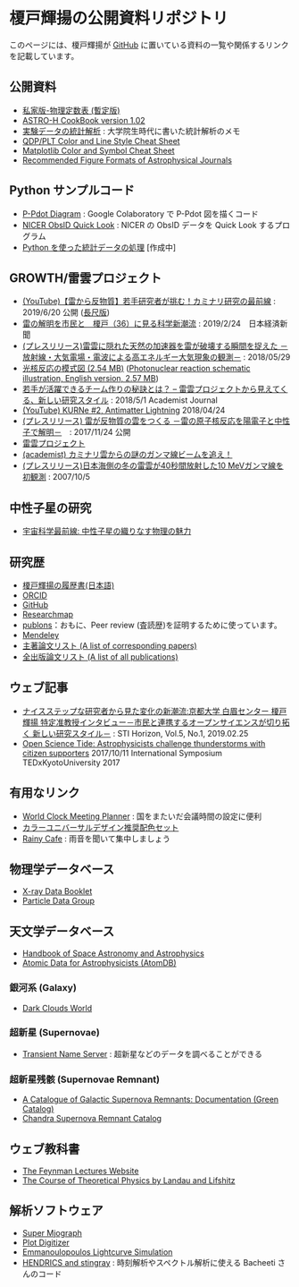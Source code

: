 # 榎戸輝揚の公開資料リポジトリ

このページには、榎戸輝揚が [GitHub](https://github.com/tenoto/repository) に置いている資料の一覧や関係するリンクを記載しています。

## 公開資料

- [私家版-物理定数表 (暫定版)](https://github.com/tenoto/repository/blob/master/docs/physical_const_entv190619j.pdf)
- [ASTRO-H CookBook version 1.02](https://github.com/tenoto/repository/blob/master/docs/AHCookBook_v1.02.pdf)
- [実験データの統計解析](https://github.com/tenoto/repository/blob/master/docs/statistics_physics_enoto_100506.pdf) : 大学院生時代に書いた統計解析のメモ
- [QDP/PLT Color and Line Style Cheat Sheet](https://github.com/tenoto/repository/blob/master/docs/qdp_color_code.png)
- [Matplotlib Color and Symbol Cheat Sheet](https://github.com/tenoto/repository/blob/master/docs/matplotlib_color_symbol_sheet.jpg)
- [Recommended Figure Formats of Astrophysical Journals](https://github.com/tenoto/repository/blob/master/docs/figure_formats.pdf)

## Python サンプルコード

- [P-Pdot Diagram](https://colab.research.google.com/drive/1hrA6KDAILf1IJT9NinFYlR6X9iskG_td) : Google Colaboratory で P-Pdot 図を描くコード
- [NICER ObsID Quick Look](https://colab.research.google.com/drive/1KXE_wwETFKiQiOb1x-HPKWsMaUKZQe1l) : NICER の ObsID データを Quick Look するプログラム
- [Python を使った統計データの処理](https://colab.research.google.com/drive/1ZlFYDZgSdGSo4iLuoe1dfqzcU4_KEwGw) [作成中]

## GROWTH/雷雲プロジェクト

- [(YouTube)【雷から反物質】若手研究者が挑む！カミナリ研究の最前線](https://www.youtube.com/watch?v=ZgQLdRz2pBE) : 2019/6/20 公開 ([長尺版](https://www.youtube.com/watch?v=kWh6Jae1Hh8))
- [雷の解明を市民と　榎戸（36）に見る科学新潮流](https://www.nikkei.com/article/DGXMZO41349220V10C19A2000000/) : 2019/2/24　日本経済新聞
- [(プレスリリース)雷雲に隠れた天然の加速器を雷が破壊する瞬間を捉えた －放射線・大気電場・電波による高エネルギー大気現象の観測－](http://www.kyoto-u.ac.jp/ja/research/research_results/2018/180517_2.html) : 2018/05/29
- [光核反応の模式図 (2.54 MB)](https://github.com/tenoto/repository/blob/master/growth/photonuclear_reaction_press_release_ill_J.jpg) ([Photonuclear reaction schematic illustration, English version, 2.57 MB](https://github.com/tenoto/repository/blob/master/growth/photonuclear_reaction_press_release_ill_E.jpg))
- [若手が活躍できるチーム作りの秘訣とは？ – 雷雲プロジェクトから見えてくる、新しい研究スタイル](https://academist-cf.com/journal/?p=7376) : 2018/5/1 Academist Journal
- [(YouTube) KURNe #2, Antimatter Lightning](https://www.youtube.com/watch?v=y2tP4m1VX50&feature=youtu.be) 2018/04/24
- [(プレスリリース) 雷が反物質の雲をつくる －雷の原子核反応を陽電子と中性子で解明－](http://www.kyoto-u.ac.jp/ja/research/research_results/2017/171123_1.html)　: 2017/11/24 公開
- [雷雲プロジェクト](https://thdr.info)
- [(academist) カミナリ雲からの謎のガンマ線ビームを追え！](https://academist-cf.com/projects/?id=16)
- [(プレスリリース)日本海側の冬の雷雲が40秒間放射した10 MeVガンマ線を初観測](https://www.s.u-tokyo.ac.jp/ja/press/2007/18.html) : 2007/10/5

## 中性子星の研究

- [宇宙科学最前線: 中性子星の織りなす物理の魅力](http://www.isas.jaxa.jp/feature/forefront/180618.html)


## 研究歴

- [榎戸輝揚の履歴書(日本語)](https://github.com/tenoto/repository/blob/master/docs/enoto_cv_japanese_v190429.pdf)
- [ORCID](https://orcid.org/0000-0003-1244-3100)
- [GitHub](https://github.com/tenoto)
- [Researchmap](https://researchmap.jp/teruaki_enoto/?lang=japanese)
- [publons](https://publons.com/author/1432823/teruaki-enoto#profile)：おもに、Peer review (査読歴)を証明するために使っています。
- [Mendeley](https://www.mendeley.com/profiles/teruaki-enoto/)
- [主著論文リスト (A list of corresponding papers)](https://ui.adsabs.harvard.edu/public-libraries/ajqJYowKSt-gSdyyyBzQOA)
- [全出版論文リスト (A list of all publications)](https://ui.adsabs.harvard.edu/public-libraries/SpXw37veTXyHsPiTYLwHLg)

## ウェブ記事

- [ナイスステップな研究者から見た変化の新潮流:京都大学 白眉センター 榎戸 輝揚 特定准教授インタビュー－市民と連携するオープンサイエンスが切り拓く
新しい研究スタイル－](http://www.nistep.go.jp/activities/sti-horizon誌/vol-05no-01/stih00161) : STI Horizon, Vol.5, No.1, 2019.02.25
- [Open Science Tide: Astrophysicists challenge thunderstorms with citizen supporters](https://www.youtube.com/watch?v=n1yRmsg1Gwk&feature=youtu.be) 2017/10/11 International Symposium TEDxKyotoUniversity 2017

## 有用なリンク

- [World Clock Meeting Planner](https://www.timeanddate.com/worldclock/meeting.html) : 国をまたいだ会議時間の設定に便利
- [カラーユニバーサルデザイン推奨配色セット](http://www2.cudo.jp/wp/wp-content/uploads/2016/10/CUD_Colorset_Guidebook.pdf)
- [Rainy Cafe](http://rainycafe.com) : 雨音を聞いて集中しましょう

## 物理学データベース

- [X-ray Data Booklet](http://xdb.lbl.gov)
- [Particle Data Group](http://pdg.lbl.gov)

## 天文学データベース

- [Handbook of Space Astronomy and Astrophysics](http://ads.harvard.edu/books/hsaa/)
- [Atomic Data for Astrophysicists (AtomDB)](http://www.atomdb.org/index.php)

### 銀河系 (Galaxy)
- [Dark Clouds World](http://darkclouds.u-gakugei.ac.jp/index.html)

### 超新星 (Supernovae)
- [Transient Name Server](https://wis-tns.weizmann.ac.il/) : 超新星などのデータを調べることができる

### 超新星残骸 (Supernovae Remnant)
- [A Catalogue of Galactic Supernova Remnants: Documentation (Green Catalog)](http://www.mrao.cam.ac.uk/projects/surveys/snrs/snrs.info.html)
- [Chandra Supernova Remnant Catalog](http://hea-www.cfa.harvard.edu/ChandraSNR/)

## ウェブ教科書

- [The Feynman Lectures Website](http://www.feynmanlectures.caltech.edu)
- [The Course of Theoretical Physics by Landau and Lifshitz](https://archive.org/search.php?query=creator%3A%22L.D.+Landau+%26+E.M.+Lifshitz%22)

## 解析ソフトウェア

- [Super Mjograph](https://www.mjograph.net)
- [Plot Digitizer](http://plotdigitizer.sourceforge.net)
- [Emmanoulopoulos Lightcurve Simulation](https://github.com/samconnolly/DELightcurveSimulation)
- [HENDRICS and stingray](https://github.com/StingraySoftware) : 時刻解析やスペクトル解析に使える Bacheeti さんのコード



